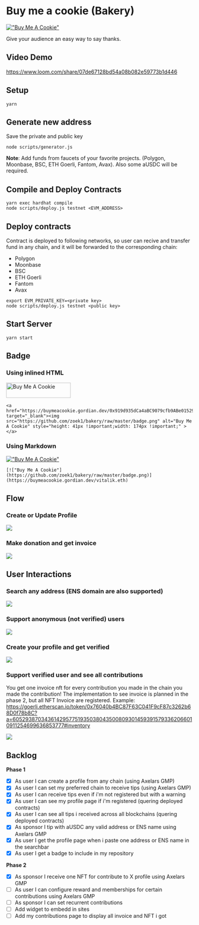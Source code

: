 # Buy me a cookie (Bakery)

[!["Buy Me A Cookie"](https://github.com/zoek1/bakery/raw/master/badge.png)](https://buymeacookie.gordian.dev/0x919d935dCa4aBC9079cfb9ABe01529581C355552)


Give your audience an easy way to say thanks.

## Video Demo
https://www.loom.com/share/07de67128bd54a08b082e59773b1d446

## Setup
```
yarn
```

## Generate new address
Save the private and public key
```
node scripts/generator.js
```
**Note**: Add funds from faucets of your favorite projects. (Polygon, Moonbase, BSC, ETH Goerli, Fantom, Avax).
Also some aUSDC will be required.

## Compile and Deploy Contracts

```
yarn exec hardhat compile
node scripts/deploy.js testnet <EVM_ADDRESS>
```

## Deploy contracts
Contract is deployed to following networks, so user can recive and transfer fund in any chain,
and it will be forwarded to the corresponding chain:
- Polygon
- Moonbase
- BSC
- ETH Goerli
- Fantom
- Avax

```
export EVM_PRIVATE_KEY=<private key>
node scripts/deploy.js testnet <public key>
```

## Start Server
```
yarn start
```

## Badge 

### Using inlined HTML

<a href="https://buymeacookie.gordian.dev/0x919d935dCa4aBC9079cfb9ABe01529581C355552" target="_blank"><img src="https://github.com/zoek1/bakery/raw/master/badge.png" alt="Buy Me A Cookie" style="height: 41px !important;width: 174px !important;" ></a>

```
<a href="https://buymeacookie.gordian.dev/0x919d935dCa4aBC9079cfb9ABe01529581C355552" target="_blank"><img src="https://github.com/zoek1/bakery/raw/master/badge.png" alt="Buy Me A Cookie" style="height: 41px !important;width: 174px !important;" ></a>
```

### Using Markdown

[!["Buy Me A Cookie"](https://github.com/zoek1/bakery/raw/master/badge.png)](https://buymeacookie.gordian.dev/vitalik.eth)

```
[!["Buy Me A Cookie"](https://github.com/zoek1/bakery/raw/master/badge.png)](https://buymeacookie.gordian.dev/vitalik.eth)
```
## Flow
### Create or Update Profile
![](profile.png)

### Make donation and get invoice
![](tip.png)



## User Interactions
### Search any address (ENS domain are also supported)
![](screenshots/landing.png)
### Support anonymous (not verified) users 
![](screenshots/anonymous.png)
### Create your profile and get verified
![](screenshots/profile.png)
### Support verified user and see all contributions
You get one invoice nft for every contribution you made in the chain you made the contribution!
The implementation to see invoice is planned in the phase 2, but all NFT Invoice are registered.
Example: https://goerli.etherscan.io/token/0x76040b4BC87F63C041F9cF87c3262b68D0f78b8C?a=60529387034361429577519350380435008093014593915793362066010911254699636853777#inventory

![](screenshots/cookie.png)


## Backlog
**Phase 1**
- [X] As user I can create a profile from any chain (using Axelars GMP)
- [X] As user I can set my preferred chain to receive tips (using Axelars GMP)
- [X] As user I can receive tips even if i'm not registered but with a warning 
- [X] As user I can see my profile page if i'm registered (quering deployed contracts)
- [X] As user I can see all tips i received across all blockchains (quering deployed contracts)
- [X] As sponsor I tip with aUSDC any valid address or ENS name using Axelars GMP
- [X] As user I get the profile page when i paste one address or ENS name in the searchbar
- [X] As user I get a badge to include in my repository

**Phase 2**
- [X] As sponsor I receive one NFT for contribute to X profile using Axelars GMP
- [ ] As user I can configure reward and memberships for certain contributions using Axelars GMP
- [ ] As sponsor I can set recurrent contributions
- [ ] Add widget to embedd in sites
- [ ] Add my contributions page to display all invoice and NFT i got
